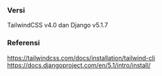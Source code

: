 ### Versi
TailwindCSS v4.0 dan Django v5.1.7 

### Referensi
https://tailwindcss.com/docs/installation/tailwind-cli <br>
https://docs.djangoproject.com/en/5.1/intro/install/
